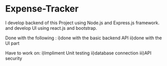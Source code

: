 # Expense-Tracker
I develop backend of this Project using Node.js and Express.js framework.
and develop UI using react.js and bootstrap.

Done with the following :
i)done with the basic backend API 
ii)done with the UI part

Have to work on:
i)Impliment Unit testing
ii)database connection
iii)API security
